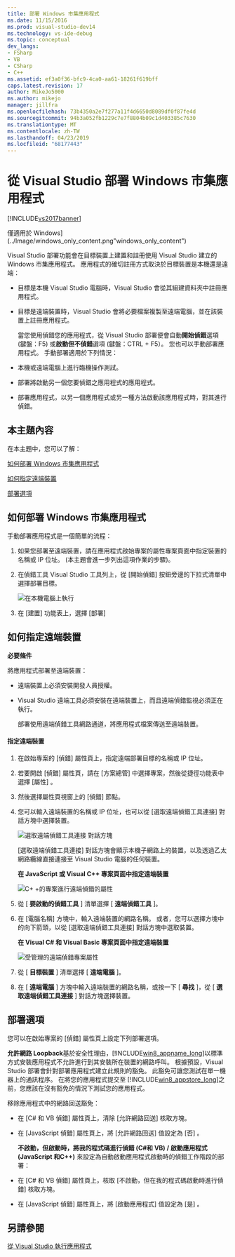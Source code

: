 ```yaml
---
title: 部署 Windows 市集應用程式
ms.date: 11/15/2016
ms.prod: visual-studio-dev14
ms.technology: vs-ide-debug
ms.topic: conceptual
dev_langs:
- FSharp
- VB
- CSharp
- C++
ms.assetid: ef3a0f36-bfc9-4ca0-aa61-18261f619bff
caps.latest.revision: 17
author: MikeJo5000
ms.author: mikejo
manager: jillfra
ms.openlocfilehash: 73b4350a2e7f277a11f4d6650d8089df0f87fe4d
ms.sourcegitcommit: 94b3a052fb1229c7e7f8804b09c1d403385c7630
ms.translationtype: MT
ms.contentlocale: zh-TW
ms.lasthandoff: 04/23/2019
ms.locfileid: "68177443"
---
```

# <a name="deploy-windows-store-apps-from-visual-studio"></a>從 Visual Studio 部署 Windows 市集應用程式
[!INCLUDE[vs2017banner](../includes/vs2017banner.md)]

僅適用於 Windows] (../Image/windows_only_content.png"windows_only_content")

 Visual Studio 部署功能會在目標裝置上建置和註冊使用 Visual Studio 建立的 Windows 市集應用程式。 應用程式的確切註冊方式取決於目標裝置是本機還是遠端：

- 目標是本機 Visual Studio 電腦時，Visual Studio 會從其組建資料夾中註冊應用程式。

- 目標是遠端裝置時，Visual Studio 會將必要檔案複製至遠端電腦，並在該裝置上註冊應用程式。

  當您使用偵錯您的應用程式，從 Visual Studio 部署便會自動**開始偵錯**選項 (鍵盤：F5) 或**啟動但不偵錯**選項 (鍵盤：CTRL + F5）。 您也可以手動部署應用程式。 手動部署適用於下列情況：

- 本機或遠端電腦上進行臨機操作測試。

- 部署將啟動另一個您要偵錯之應用程式的應用程式。

- 部署應用程式，以另一個應用程式或另一種方法啟動該應用程式時，對其進行偵錯。

## <a name="BKMK_In_this_topic"></a> 本主題內容
 在本主題中，您可以了解：

 [如何部署 Windows 市集應用程式](#BKMK_How_to_deploy_a_Windows_Store_app)

 [如何指定遠端裝置](#BKMK_How_to_specify_a_remote_device)

 [部署選項](#BKMK_Deployment_options)

## <a name="BKMK_How_to_deploy_a_Windows_Store_app"></a> 如何部署 Windows 市集應用程式
 手動部署應用程式是一個簡單的流程：

1. 如果您部署至遠端裝置，請在應用程式啟始專案的屬性專案頁面中指定裝置的名稱或 IP 位址。 (本主題會進一步列出這項作業的步驟)。

2. 在偵錯工具 Visual Studio 工具列上，從 [開始偵錯]  按鈕旁邊的下拉式清單中選擇部署目標。

     ![在本機電腦上執行](../debugger/media/vsrun-f5-local.png "VSRUN_F5_Local")

3. 在 [建置]  功能表上，選擇 [部署] 

## <a name="BKMK_How_to_specify_a_remote_device"></a> 如何指定遠端裝置
 **必要條件**

 將應用程式部署至遠端裝置：

- 遠端裝置上必須安裝開發人員授權。

- Visual Studio 遠端工具必須安裝在遠端裝置上，而且遠端偵錯監視必須正在執行。

     部署使用遠端偵錯工具網路通道，將應用程式檔案傳送至遠端裝置。

#### <a name="to-specify-a-remote-device"></a>指定遠端裝置

1. 在啟始專案的 [偵錯] 屬性頁上，指定遠端部署目標的名稱或 IP 位址。

2. 若要開啟 [偵錯] 屬性頁，請在 [方案總管] 中選擇專案，然後從捷徑功能表中選擇 [屬性]  。

3. 然後選擇屬性頁視窗上的 [偵錯]  節點。

4. 您可以輸入遠端裝置的名稱或 IP 位址，也可以從 [選取遠端偵錯工具連接]  對話方塊中選擇裝置。

    ![選取遠端偵錯工具連接 對話方塊](../debugger/media/vsrun-selectremotedebuggerdlg.png "VSRUN_SelectRemoteDebuggerDlg")

    [選取遠端偵錯工具連接]  對話方塊會顯示本機子網路上的裝置，以及透過乙太網路纜線直接連接至 Visual Studio 電腦的任何裝置。

   **在 JavaScript 或 Visual C++ 專案頁面中指定遠端裝置**

   ![C&#43; &#43;的專案進行遠端偵錯的屬性](../debugger/media/vsrun-cpp-projprop-remote.png "VSRUN_CPP_ProjProp_Remote")

5. 從 [ **要啟動的偵錯工具** ] 清單選擇 [ **遠端偵錯工具** ]。

6. 在 [電腦名稱]  方塊中，輸入遠端裝置的網路名稱。 或者，您可以選擇方塊中的向下箭頭，以從 [選取遠端偵錯工具連接] 對話方塊中選取裝置。

   **在 Visual C# 和 Visual Basic 專案頁面中指定遠端裝置**

   ![受管理的遠端偵錯專案屬性](../debugger/media/vsrun-managed-projprop-remote.png "VSRUN_Managed_ProjProp_Remote")

7. 從 [ **目標裝置** ] 清單選擇 [ **遠端電腦** ]。

8. 在 [ **遠端電腦** ] 方塊中輸入遠端裝置的網路名稱，或按一下 [ **尋找** ]，從 [ **選取遠端偵錯工具連接** ] 對話方塊選擇裝置。

## <a name="BKMK_Deployment_options"></a> 部署選項
 您可以在啟始專案的 [偵錯] 屬性頁上設定下列部署選項。

 **允許網路 Loopback**基於安全性理由，[!INCLUDE[win8_appname_long](../includes/win8-appname-long-md.md)]以標準方式安裝應用程式不允許進行到其安裝所在裝置的網路呼叫。 根據預設，Visual Studio 部署會針對部署應用程式建立此規則的豁免。 此豁免可讓您測試在單一機器上的通訊程序。 在將您的應用程式提交至 [!INCLUDE[win8_appstore_long](../includes/win8-appstore-long-md.md)]之前，您應該在沒有豁免的情況下測試您的應用程式。

 移除應用程式中的網路回送豁免：

- 在 [C# 和 VB 偵錯] 屬性頁上，清除 [允許網路回送]  核取方塊。

- 在 [JavaScript 偵錯] 屬性頁上，將 [允許網路回送]  值設定為 [否]  。

  **不啟動，但啟動時，將我的程式碼進行偵錯 (C#和 VB) / 啟動應用程式 (JavaScript 和C++)** 來設定為自動啟動應用程式啟動時的偵錯工作階段的部署：

- 在 [C# 和 VB 偵錯] 屬性頁上，核取 [不啟動，但在我的程式碼啟動時進行偵錯]  核取方塊。

- 在 [JavaScript 偵錯] 屬性頁上，將 [啟動應用程式]  值設定為 [是]  。

## <a name="see-also"></a>另請參閱
 [從 Visual Studio 執行應用程式](../debugger/run-store-apps-from-visual-studio.md)
